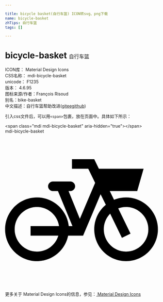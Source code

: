 ```yaml
---

title: bicycle basket(自行车篮) ICON转svg、png下载
name: bicycle-basket
zhTips: 自行车篮
tags: []

---
```


# bicycle-basket  <small style="font-size: 60%;font-weight: 100">自行车篮</small>


<div class="detail-page">
<p>
<span>
ICON库：
<span class="badge-secondary badge">Material Design Icons</span> 
</span>
<br/>
<span>
CSS名称：
<span class="badge-secondary badge">mdi-bicycle-basket</span> 
</span>
<br/>
<span>
unicode：
<span class="badge-secondary badge">F1235</span> 
<copy-btn content='F1235' btn-title=""></copy-btn>
<copy-btn :content='String.fromCodePoint(parseInt("F1235", 16))' btn-title="复制U"></copy-btn>
</span>
<br/>
<span>
版本：
<span class="badge-secondary badge">4.6.95</span> 
</span>
<br/>
<span>图标来源/作者：<span class="badge-light badge">François Risoud</span></span> 
<br/>
<span>别名：<span class="badge-light badge">bike-basket</span></span><br/><span class="zh-detail">中文描述：<span class="badge-primary badge">自行车篮</span><span class="help-link"><span>帮助改进</span>(<a href="https://gitee.com/liuwave/icon-helper/edit/master/json/material/bicycle-basket.json" target="_blank" rel="noopener noreferrer">gitee</a><a href="https://github.com/liuwave/icon-helper/edit/master/json/material/bicycle-basket.json" target="_blank" rel="noopener noreferrer">github</a></span>)</span><br/>
</p>
</div>
<div class="alert alert-dark">
  <i class="mdi mdi-bicycle-basket mdi-48px"></i>
  <i class="mdi mdi-bicycle-basket mdi-36px"></i>
  <i class="mdi mdi-bicycle-basket mdi-24px"></i>
  <i class="mdi mdi-bicycle-basket mdi-18px"></i>
</div>
<div>
  <p>引入css文件后，可以用<code>&lt;span&gt;</code>包裹，放在页面中。具体如下所示：    
  </p>
  <div class="alert alert-primary" style="font-size: 14px">
    &lt;span class="mdi mdi-bicycle-basket" aria-hidden="true"&gt;&lt;/span&gt;
    <copy-btn content='<span class="mdi mdi-bicycle-basket" aria-hidden="true"></span>'></copy-btn>
  </div>
  <div class="alert alert-secondary">
    <i class="mdi mdi-bicycle-basket"
    style="font-size: 24px"
    aria-hidden="true"></i> mdi-bicycle-basket
    <copy-btn content="mdi-bicycle-basket" btn-title="复制图标名称"></copy-btn>
  </div>
</div>
<div id="svg" class="svg-wrap">
<svg xmlns="http://www.w3.org/2000/svg" viewBox="0 0 24 24"><path d="M11.74 13.36L14.14 7.71L13.06 5.5H10.5V4H14L14.73 5.5H21.75L20.75 9H16.44L17.11 10.37C17.69 10.13 18.33 10 19 10C21.76 10 24 12.24 24 15C24 17.76 21.76 20 19 20C16.24 20 14 17.76 14 15C14 13.45 14.71 12.06 15.82 11.15L15 9.5L12.25 16H9.9C9.44 18.28 7.42 20 5 20C2.24 20 0 17.76 0 15C0 12.24 2.24 10 5 10C7.59 10 9.72 11.97 10 14.5H10.58L8.3 9H7.5C7.09 9 6.75 8.66 6.75 8.25C6.75 7.84 7.09 7.5 7.5 7.5H10.25C10.66 7.5 11 7.84 11 8.25C11 8.66 10.66 9 10.25 9H9.97L11.74 13.36M5 11.5C3.07 11.5 1.5 13.07 1.5 15C1.5 16.93 3.07 18.5 5 18.5C6.59 18.5 7.93 17.45 8.36 16H4V14.5H8.47C8.22 12.8 6.76 11.5 5 11.5M19 11.5C18.57 11.5 18.15 11.58 17.77 11.72L19.7 15.68L18.35 16.34L16.5 12.55C15.88 13.18 15.5 14.05 15.5 15C15.5 16.93 17.07 18.5 19 18.5C20.93 18.5 22.5 16.93 22.5 15C22.5 13.07 20.93 11.5 19 11.5Z" /></svg>
</div>
<detail full-name='mdi-bicycle-basket'></detail>
    
<div><p>更多关于 Material Design Icons的信息，参见：<a target="_blank" href="https://iconhelper.cn/material.html"> Material Design Icons</a>
</p></div>
